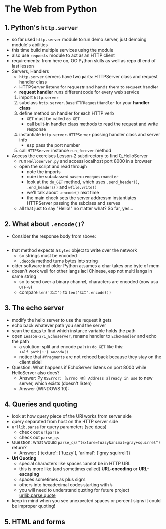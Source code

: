 # The Web from Python

## 1. Python's `http.server`
- so far used `http.server` module to run demo server, just demoing module's abilities
- this time build multiple services using the module
- also use `requests` module to act as an HTTP client
- requirements: from here on, OO Python skills as well as repo dl end of last lesson
- Servers, Handlers
	- `http.server` servers have two parts: HTTPServer class and request handler class
	- HTTPServer listens for requests and hands them to request handler
	- **request handler** runs different code for every web service
	1. import `http.server`
	2. subclass `http.server.BaseHTTPRequestHandler` for your **handler class**
	3. define method on handler for each HTTP verb
		- `GET` must be called `do_GET`
		- call built-in handler class methods to read the request and write response
	4. instantiate `http.server.HTTPServer` passing handler class and server info
		- esp pass the port number
	5. call `HTTPServer` instance `run_forever` method
- Access the exercises Lesson-2 subdirectory to find 0_HelloServer
	- run `HelloServer.py` and access localhost port 8000 in a browser
	- open the script and read through
		- note the imports
		- note the subclassed `BaseHTTPRequestHandler`
		- look at the `do_GET` method, which uses `.send_header()`, `.end_headers()` and `wfile.write()`
		- we'll talk about `.encode()` next time
		- the main check sets the server addressm instantiates HTTPServer passing the subclass and serves
	- all that just to say "Hello!" no matter what? So far, yes...


## 2. What about `.encode()`?
- Consider the response body from above:
```self.wfile.write("Hello, HTTP!\n".encode())
```
- that method expects a `bytes` object to write over the network
	- so strings must be encoded
	- `.decode` method turns bytes into string
- older software incl older Python assumes a char takes one byte of mem
- doesn't work well for other langs incl Chinese, esp not multi langs in same string
	- so to send over a binary channel, characters are encoded (now usu `UTF-8`)
	- compare `len('ねこ')` to `len('ねこ'.encode())`


## 3. The echo server
- modify the hello server to use the request it gets
- echo back whatever path you send the server
- scan the [docs](https://docs.python.org/3/library/http.server.html#http.server.BaseHTTPRequestHandler) to find which instance variable holds the path
- open `Lesson-2/1_Echoserver`, rename handler to `EchoHandler` and echo the path
	- a solution: split and encode path in `do_GET` like this: `self.path[1:].encode()`
	- notice that `#fragments` are not echoed back because they stay on the client side!
- Question: What happens if EchoServer listens on port 8000 while HelloServer also does?
	- Answer: Py `OSError: [Errno 48] Address already in use` to new server, which exists (doesn't listen)
	- Answer (WINDOWS 10): 


## 4. Queries and quoting
- look at how query piece of the URI works from server side
- query separated from host on the HTTP server side
- `urllib.parse` for query parameters (see [docs](https://docs.python.org/3/library/urllib.parse.html))
	- check out `urlparse`
	- check out `parse_qs`
- Question: what would `parse_qs("texture=fuzzy&animal=gray+squirrel")` return?
	- Answer: {'texture': ['fuzzy'], 'animal': ['gray squirrel']}
- **Url Quoting**
	- special characters like spaces cannot be in HTTP URL
	- this is more like (and sometimes called) **URL-encoding** or **URL-escaping**
	- spaces sometimes as plus signs
	- others into hexadecimal codes starting with `%`
	- you will need to understand quoting for future project [urllib.parse.quote](https://docs.python.org/3/library/urllib.parse.html#url-quoting)
- keep in mind when you see unexpected spaces or percent signs it could be improper quoting!


## 5. HTML and forms

